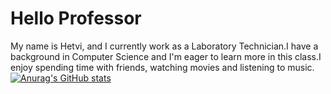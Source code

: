 # Hello Professor
My name is Hetvi, and I currently work as a Laboratory Technician.I have a background in Computer Science and I'm eager to learn more in this class.I enjoy spending time with friends, watching movies and listening to music.
[![Anurag's GitHub stats](https://github-readme-stats.vercel.app/api?username=hnp36)](https://github.com/anuraghazra/github-readme-stats)
